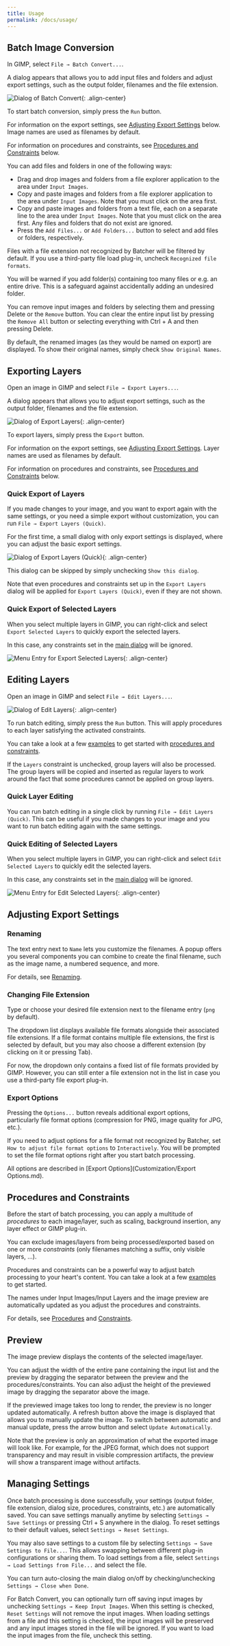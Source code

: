 ```yaml
---
title: Usage
permalink: /docs/usage/
---
```


## Batch Image Conversion

In GIMP, select `File → Batch Convert...`.

A dialog appears that allows you to add input files and folders and adjust export settings, such as the output folder, filenames and the file extension.

![Dialog of Batch Convert](../assets/images/screenshot_dialog_convert.png){: .align-center}

To start batch conversion, simply press the `Run` button.

For information on the export settings, see [Adjusting Export Settings](#adjusting-export-settings) below.
Image names are used as filenames by default.

For information on procedures and constraints, see [Procedures and Constraints](#procedures-and-constraints) below.

You can add files and folders in one of the following ways:
* Drag and drop images and folders from a file explorer application to the area under `Input Images`.
* Copy and paste images and folders from a file explorer application to the area under `Input Images`. Note that you must click on the area first.
* Copy and paste images and folders from a text file, each on a separate line to the area under `Input Images`. Note that you must click on the area first. Any files and folders that do not exist are ignored.
* Press the `Add Files...` or `Add Folders...` button to select and add files or folders, respectively.

Files with a file extension not recognized by Batcher will be filtered by default. If you use a third-party file load plug-in, uncheck `Recognized file formats`.

You will be warned if you add folder(s) containing too many files or e.g. an entire drive. This is a safeguard against accidentally adding an undesired folder.

You can remove input images and folders by selecting them and pressing Delete or the `Remove` button. You can clear the entire input list by pressing the `Remove All` button or selecting everything with Ctrl + A and then pressing Delete.

By default, the renamed images (as they would be named on export) are displayed. To show their original names, simply check `Show Original Names`.


## Exporting Layers

Open an image in GIMP and select `File → Export Layers...`.

A dialog appears that allows you to adjust export settings, such as the output folder, filenames and the file extension.

![Dialog of Export Layers](../assets/images/screenshot_dialog_export_layers.png){: .align-center}

To export layers, simply press the `Export` button.

For information on the export settings, see [Adjusting Export Settings](#adjusting-export-settings).
Layer names are used as filenames by default.

For information on procedures and constraints, see [Procedures and Constraints](#procedures-and-constraints) below.


### Quick Export of Layers

If you made changes to your image, and you want to export again with the same settings, or you need a simple export without customization, you can run `File → Export Layers (Quick)`.

For the first time, a small dialog with only export settings is displayed, where you can adjust the basic export settings.

![Dialog of Export Layers (Quick)](../assets/images/screenshot_dialog_export_layers_quick.png){: .align-center}

This dialog can be skipped by simply unchecking `Show this dialog`.

Note that even procedures and constraints set up in the `Export Layers` dialog will be applied for `Export Layers (Quick)`, even if they are not shown.


### Quick Export of Selected Layers

When you select multiple layers in GIMP, you can right-click and select `Export Selected Layers` to quickly export the selected layers.

In this case, any constraints set in the [main dialog](#exporting-layers) will be ignored.

![Menu Entry for Export Selected Layers](../assets/images/screenshot_menu_export_selected_layers.png){: .align-center}


## Editing Layers

Open an image in GIMP and select `File → Edit Layers...`.

![Dialog of Edit Layers](../assets/images/screenshot_dialog_edit_layers.png){: .align-center}

To run batch editing, simply press the `Run` button.
This will apply procedures to each layer satisfying the activated constraints.

You can take a look at a few [examples](Examples.md) to get started with [procedures and constraints](#procedures-and-constraints).

If the `Layers` constraint is unchecked, group layers will also be processed. The group layers will be copied and inserted as regular layers to work around the fact that some procedures cannot be applied on group layers.


### Quick Layer Editing

You can run batch editing in a single click by running `File → Edit Layers (Quick)`.
This can be useful if you made changes to your image and you want to run batch editing again with the same settings.


### Quick Editing of Selected Layers

When you select multiple layers in GIMP, you can right-click and select `Edit Selected Layers` to quickly edit the selected layers.

In this case, any constraints set in the [main dialog](#batch-editing-layers) will be ignored.

![Menu Entry for Edit Selected Layers](../assets/images/screenshot_menu_edit_selected_layers.png){: .align-center}


## Adjusting Export Settings

### Renaming

The text entry next to `Name` lets you customize the filenames. A popup offers you several components you can combine to create the final filename, such as the image name, a numbered sequence, and more.

For details, see [Renaming](Customization/Renaming.md).

### Changing File Extension

Type or choose your desired file extension next to the filename entry (`png` by default).

The dropdown list displays available file formats alongside their associated file extensions.
If a file format contains multiple file extensions, the first is selected by default, but you may also choose a different extension (by clicking on it or pressing Tab).

For now, the dropdown only contains a fixed list of file formats provided by GIMP.
However, you can still enter a file extension not in the list in case you use a third-party file export plug-in.

### Export Options

Pressing the `Options...` button reveals additional export options, particularly file format options (compression for PNG, image quality for JPG, etc.).

If you need to adjust options for a file format not recognized by Batcher, set `How to adjust file format options` to `Interactively`.
You will be prompted to set the file format options right after you start batch processing.

All options are described in [Export Options](Customization/Export Options.md).


## Procedures and Constraints

Before the start of batch processing, you can apply a multitude of *procedures* to each image/layer, such as scaling, background insertion, any layer effect or GIMP plug-in.

You can exclude images/layers from being processed/exported based on one or more *constraints* (only filenames matching a suffix, only visible layers, ...).

Procedures and constraints can be a powerful way to adjust batch processing to your heart's content.
You can take a look at a few [examples](Examples.md) to get started.

The names under Input Images/Input Layers and the image preview are automatically updated as you adjust the procedures and constraints.

For details, see [Procedures](Customization/Procedures.md) and [Constraints](Customization/Constraints.md).


## Preview

The image preview displays the contents of the selected image/layer.

You can adjust the width of the entire pane containing the input list and the preview by dragging the separator between the preview and the procedures/constraints.
You can also adjust the height of the previewed image by dragging the separator above the image.

If the previewed image takes too long to render, the preview is no longer updated automatically.
A refresh button above the image is displayed that allows you to manually update the image.
To switch between automatic and manual update, press the arrow button and select `Update Automatically`.

Note that the preview is only an approximation of what the exported image will look like.
For example, for the JPEG format, which does not support transparency and may result in visible compression artifacts, the preview will show a transparent image without artifacts.


## Managing Settings

Once batch processing is done successfully, your settings (output folder, file extension, dialog size, procedures, constraints, etc.) are automatically saved.
You can save settings manually anytime by selecting `Settings → Save Settings` or pressing Ctrl + S anywhere in the dialog.
To reset settings to their default values, select `Settings → Reset Settings`.

You may also save settings to a custom file by selecting `Settings → Save Settings to File...`.
This allows swapping between different plug-in configurations or sharing them.
To load settings from a file, select `Settings → Load Settings from File...` and select the file.

You can turn auto-closing the main dialog on/off by checking/unchecking `Settings → Close when Done`.

For Batch Convert, you can optionally turn off saving input images by unchecking `Settings → Keep Input Images`. When this setting is checked, `Reset Settings` will not remove the input images. When loading settings from a file and this setting is checked, the input images will be preserved and any input images stored in the file will be ignored. If you want to load the input images from the file, uncheck this setting.
